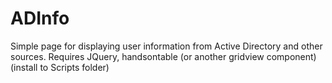 # ADInfo

Simple page for displaying user information from Active Directory and other sources.
Requires JQuery, handsontable (or another gridview component) (install to Scripts folder)
